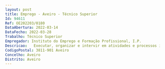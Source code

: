 ```yaml
--- 
layout: post
title: Emprego - Aveiro - Técnico Superior
Id: 94611
Ref: OE202203/0180
DataAbertura: 2022-03-14
DataFecho: 2022-03-28
Trabalho: Técnico Superior
Empregador: Instituto do Emprego e Formação Profissional, I.P.
Descricao:   Executar, organizar e intervir em atividades e processos inerentes à integração no mercado de trabalho dos candidatos a emprego, designadamente   Assegurar o atendimento dos candidatos e entidades empregadoras   Promover o ajustamento entre a procura e a oferta de trabalho, através da caracterização e apoio técnico à procura, bem como ao tratamento atempado e exaustivo da oferta de emprego    Promover, apoiar e acompanhar a divulgação e execução dos programas de emprego, formação profissional e reabilitação profissional   Proceder à análise técnica e financeira de candidaturas no âmbito do emprego e da formação.
CodigoPostal: 3811-901 Aveiro
Concelho: Aveiro
Distrito: Aveiro
--- 
```

